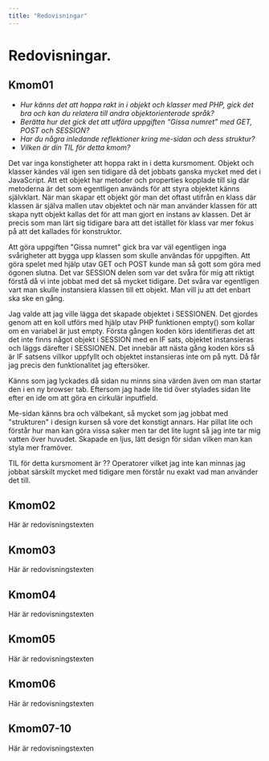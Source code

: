 ```yaml
---
title: "Redovisningar"
---
```

Redovisningar.
=========================



Kmom01
-------------------------
- _Hur känns det att hoppa rakt in i objekt och klasser med PHP, gick det bra och kan du relatera till andra objektorienterade språk?_
- _Berätta hur det gick det att utföra uppgiften “Gissa numret” med GET, POST och SESSION?_
- _Har du några inledande reflektioner kring me-sidan och dess struktur?_
- _Vilken är din TIL för detta kmom?_

Det var inga konstigheter att hoppa rakt in i detta kursmoment. Objekt och klasser kändes väl igen sen tidigare då det jobbats ganska
mycket med det i JavaScript. Att ett objekt har metoder och properties kopplade till sig där metoderna är det som egentligen används
för att styra objektet känns självklart. När man skapar ett objekt gör man det oftast utifrån en klass där klassen är själva mallen
utav objektet och när man använder klassen för att skapa nytt objekt kallas det för att man gjort en instans av klassen. Det är precis
som man lärt sig tidigare bara att det istället för klass var mer fokus på att det kallades för konstruktor.

Att göra uppgiften "Gissa numret" gick bra var väl egentligen inga svårigheter att bygga upp klassen som skulle användas för uppgiften.
Att göra spelet med hjälp utav GET och POST kunde man så gott som göra med ögonen slutna. Det var SESSION delen som var det svåra för
mig att riktigt förstå då vi inte jobbat med det så mycket tidigare. Det svåra var egentligen vart man skulle instansiera klassen till
ett objekt. Man vill ju att det enbart ska ske en gång.

Jag valde att jag ville lägga det skapade objektet i SESSIONEN. Det gjordes genom att en koll utförs med hjälp utav PHP funktionen empty()
som kollar om en variabel är just empty. Första gången koden körs identifieras det att det inte finns något objekt i SESSION med en IF
sats, objektet instansieras och läggs därefter i SESSIONEN. Det innebär att nästa gång koden körs så är IF satsens villkor uppfyllt och
objektet instansieras inte om på nytt. Då får jag precis den funktionalitet jag eftersöker.

Känns som jag lyckades då sidan nu minns sina värden även om man startar den i en ny browser tab. Eftersom jag hade lite tid över stylades
sidan lite efter en ide om att göra en cirkulär inputfield.

Me-sidan känns bra och välbekant, så mycket som jag jobbat med "strukturen" i design kursen så vore det konstigt annars. Har pillat lite
och förstår hur man kan göra vissa saker men tar det lite lugnt så jag inte tar mig vatten över huvudet. Skapade en ljus, lätt design för
sidan vilken man kan styla mer framöver.

TIL för detta kursmoment är ?? Operatorer vilket jag inte kan minnas jag jobbat särskilt mycket med tidigare men förstår nu exakt vad man
använder det till.


Kmom02
-------------------------

Här är redovisningstexten



Kmom03
-------------------------

Här är redovisningstexten



Kmom04
-------------------------

Här är redovisningstexten



Kmom05
-------------------------

Här är redovisningstexten



Kmom06
-------------------------

Här är redovisningstexten



Kmom07-10
-------------------------

Här är redovisningstexten
